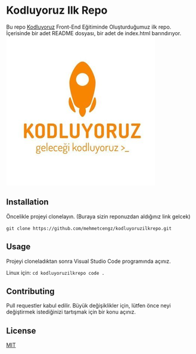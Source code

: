 # Kodluyoruz Ilk Repo 
Bu repo [Kodluyoruz](https://www.kodluyoruz.org/) Front-End Eğitiminde Oluşturduğumuz ilk repo. İçerisinde bir adet README dosyası, bir adet de index.html barındırıyor.
![Proje Resmi](https://raw.githubusercontent.com/Kodluyoruz/taskforce/git/git/markdown-nedir-nasil-kullaniriz-/figures/kodluyoruz_logo.jpg)

## Installation 
Öncelikle projeyi clonelayın. (Buraya sizin reponuzdan aldığınız link gelcek)

`
git clone https://github.com/mehmetcengz/kodluyoruzilkrepo.git 
`
## Usage 
Projeyi cloneladıktan sonra Visual Studio Code programında açınız.

Linux için:
`
cd kodluyoruzilkrepo
code . 
`

## Contributing
Pull requestler kabul edilir. Büyük değişiklikler için, lütfen önce neyi değiştirmek istediğinizi tartışmak için bir konu açınız.

## License 

[MIT](https://github.com/mehmetcengz/kodluyoruzilkrepo?tab=MIT-1-ov-file)

